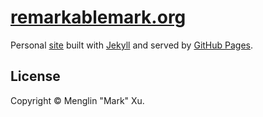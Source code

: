 # [remarkablemark.org](http://remarkablemark.org)

Personal [site](http://remarkablemark.org) built with [Jekyll](https://jekyllrb.com) and served by [GitHub Pages](https://pages.github.com).

## License

Copyright © Menglin "Mark" Xu.

